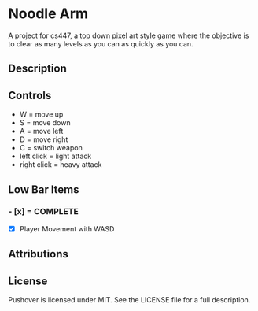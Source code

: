 # Noodle Arm

A project for cs447, a top down pixel art style game where the objective is to clear as many levels as you can as quickly as you can.

## Description

## Controls
- W = move up
- S = move down
- A = move left
- D = move right
- C = switch weapon
- left click = light attack
- right click = heavy attack

## Low Bar Items
### - [x] = COMPLETE
- [x] Player Movement with WASD

## Attributions


## License
Pushover is licensed under MIT. See the LICENSE file for a full description.